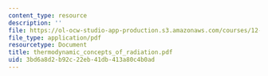 ```yaml
---
content_type: resource
description: ''
file: https://ol-ocw-studio-app-production.s3.amazonaws.com/courses/12-815-atmospheric-radiation-fall-2006/3bd6a8d2b92c22eb41db413a80c4b0ad_thermodynamic_concepts_of_radiation.pdf
file_type: application/pdf
resourcetype: Document
title: thermodynamic_concepts_of_radiation.pdf
uid: 3bd6a8d2-b92c-22eb-41db-413a80c4b0ad
---
```

